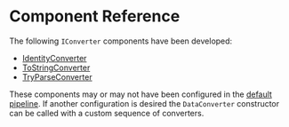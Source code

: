 # Component Reference

The following `IConverter` components have been developed:

* [IdentityConverter](identity.md)
* [ToStringConverter](toString.md)
* [TryParseConverter](tryParse.md)

These components may or may not have been configured in the [default pipeline](pipeline.md). If another configuration is desired the `DataConverter` constructor can be called with a custom sequence of converters.

